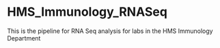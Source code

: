 # HMS_Immunology_RNASeq
This is the pipeline for RNA Seq analysis for labs in the HMS Immunology Department

